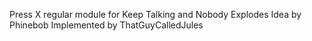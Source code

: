 Press X regular module for Keep Talking and Nobody Explodes
Idea by Phinebob
Implemented by ThatGuyCalledJules


